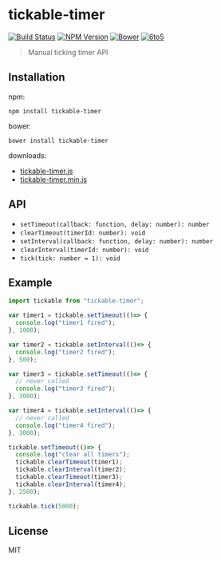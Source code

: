 # tickable-timer
[![Build Status](http://img.shields.io/travis/mohayonao/tickable-timer.svg?style=flat-square)](https://travis-ci.org/mohayonao/tickable-timer)
[![NPM Version](http://img.shields.io/npm/v/tickable-timer.svg?style=flat-square)](https://www.npmjs.org/package/tickable-timer)
[![Bower](https://img.shields.io/bower/v/tickable-timer.svg?style=flat-square)](https://github.com/mohayonao/tickable-timer)
[![6to5](http://img.shields.io/badge/module-6to5-brightgreen.svg?style=flat-square)](https://6to5.org/)

> Manual ticking timer API

## Installation

npm:

```
npm install tickable-timer
```

bower:

```
bower install tickable-timer
```

downloads:

  - [tickable-timer.js](https://raw.githubusercontent.com/mohayonao/tickable-timer/master/build/tickable-timer.js)
  - [tickable-timer.min.js](https://raw.githubusercontent.com/mohayonao/tickable-timer/master/build/tickable-timer.min.js)

## API

- `setTimeout(callback: function, delay: number): number`
- `clearTimeout(timerId: number): void`
- `setInterval(callback: function, delay: number): number`
- `clearInterval(timerId: number): void`
- `tick(tick: number = 1): void`

## Example

```javascript
import tickable from "tickable-timer";

var timer1 = tickable.setTimeout(()=> {
  console.log("timer1 fired");
}, 1000);

var timer2 = tickable.setInterval(()=> {
  console.log("timer2 fired");
}, 500);

var timer3 = tickable.setTimeout(()=> {
  // never called
  console.log("timer3 fired");
}, 3000);

var timer4 = tickable.setInterval(()=> {
  // never called
  console.log("timer4 fired");
}, 3000);

tickable.setTimeout(()=> {
  console.log("clear all timers");
  tickable.clearTimeout(timer1);
  tickable.clearInterval(timer2);
  tickable.clearTimeout(timer3);
  tickable.clearInterval(timer4);
}, 2500);

tickable.tick(5000);
```

## License

MIT
